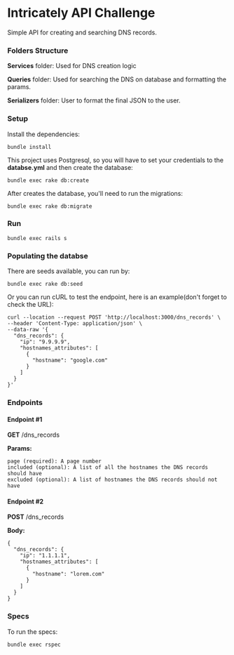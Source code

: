 # Intricately API Challenge
Simple API for creating and searching DNS records.

### Folders Structure
**Services** folder: Used for DNS creation logic

**Queries** folder: Used for searching the DNS on database  and formatting the params.

**Serializers** folder: User to format the final JSON to the user.

### Setup
Install the dependencies:
```
bundle install
```

This project uses Postgresql, so you will have to set your credentials to the **databse.yml** and then create the database:
```
bundle exec rake db:create
```

After creates the database, you'll need to run the migrations:
```
bundle exec rake db:migrate
```

### Run
```
bundle exec rails s
```

### Populating the databse
There are seeds available, you can run by:
```
bundle exec rake db:seed
```

Or you can run cURL to test the endpoint, here is an example(don't forget to check the URL):
```
curl --location --request POST 'http://localhost:3000/dns_records' \
--header 'Content-Type: application/json' \
--data-raw '{
  "dns_records": {
    "ip": "9.9.9.9",
    "hostnames_attributes": [
      {
        "hostname": "google.com"
      }
    ]
  }
}'
```

### Endpoints
#### Endpoint #1

**GET** /dns_records

**Params:**

```
page (required): A page number
included (optional): A list of all the hostnames the DNS records should have 
excluded (optional): A list of hostnames the DNS records should not have
```

#### Endpoint #2
**POST** /dns_records

**Body:**

```
{
  "dns_records": {
    "ip": "1.1.1.1",
    "hostnames_attributes": [
      {
        "hostname": "lorem.com"
      }
    ]
  }
}
```

### Specs
To run the specs:
```
bundle exec rspec
```
